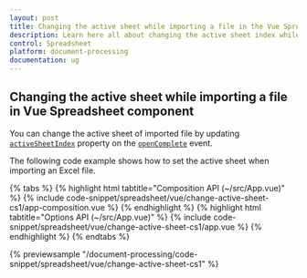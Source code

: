 ```yaml
---
layout: post
title: Changing the active sheet while importing a file in the Vue Spreadsheet component | Syncfusion
description: Learn here all about changing the active sheet index while importing a file in Syncfusion Vue Spreadsheet component of Syncfusion Essential JS 2 and more.
control: Spreadsheet 
platform: document-processing
documentation: ug
---
```


## Changing the active sheet while importing a file in Vue Spreadsheet component

You can change the active sheet of imported file by updating [`activeSheetIndex`](https://ej2.syncfusion.com/vue/documentation/api/spreadsheet/#activesheetindex) property on the [`openComplete`](https://ej2.syncfusion.com/vue/documentation/api/spreadsheet/#opencomplete) event.

The following code example shows how to set the active sheet when importing an Excel file.

{% tabs %}
{% highlight html tabtitle="Composition API (~/src/App.vue)" %}
{% include code-snippet/spreadsheet/vue/change-active-sheet-cs1/app-composition.vue %}
{% endhighlight %}
{% highlight html tabtitle="Options API (~/src/App.vue)" %}
{% include code-snippet/spreadsheet/vue/change-active-sheet-cs1/app.vue %}
{% endhighlight %}
{% endtabs %}
        
{% previewsample "/document-processing/code-snippet/spreadsheet/vue/change-active-sheet-cs1" %}